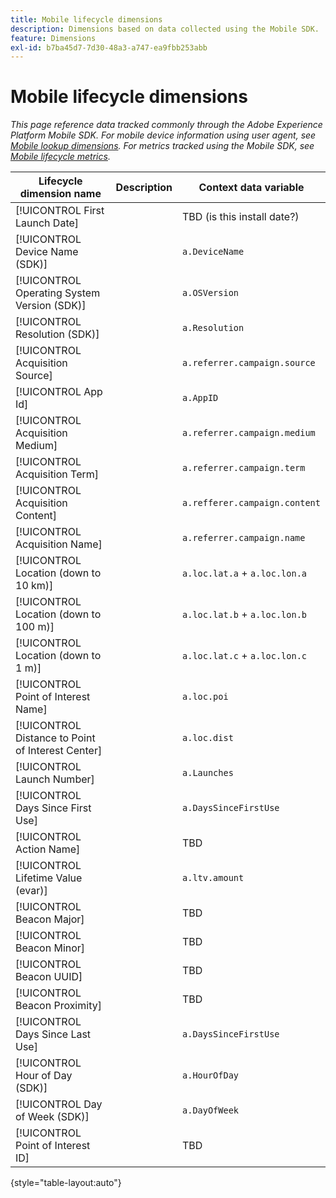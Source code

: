 ```yaml
---
title: Mobile lifecycle dimensions
description: Dimensions based on data collected using the Mobile SDK.
feature: Dimensions
exl-id: b7ba45d7-7d30-48a3-a747-ea9fbb253abb
---
```

# Mobile lifecycle dimensions

*This page reference data tracked commonly through the Adobe Experience Platform Mobile SDK. For mobile device information using user agent, see [Mobile lookup dimensions](mobile-dimensions.md). For metrics tracked using the Mobile SDK, see [Mobile lifecycle metrics](../metrics/lifecycle-metrics.md).*

| Lifecycle dimension name | Description | Context data variable |
| --- | --- | --- |
| [!UICONTROL First Launch Date] | | TBD (is this install date?) |
| [!UICONTROL Device Name (SDK)] | | `a.DeviceName` |
| [!UICONTROL Operating System Version (SDK)] | | `a.OSVersion` |
| [!UICONTROL Resolution (SDK)] | | `a.Resolution` |
| [!UICONTROL Acquisition Source] | | `a.referrer.campaign.source` |
| [!UICONTROL App Id] | | `a.AppID` |
| [!UICONTROL Acquisition Medium] | | `a.referrer.campaign.medium` |
| [!UICONTROL Acquisition Term] | | `a.referrer.campaign.term` |
| [!UICONTROL Acquisition Content] | | `a.refferer.campaign.content` |
| [!UICONTROL Acquisition Name] | | `a.referrer.campaign.name` |
| [!UICONTROL Location (down to 10 km)] | | `a.loc.lat.a` + `a.loc.lon.a` |
| [!UICONTROL Location (down to 100 m)] | | `a.loc.lat.b` + `a.loc.lon.b` |
| [!UICONTROL Location (down to 1 m)] | | `a.loc.lat.c` + `a.loc.lon.c` |
| [!UICONTROL Point of Interest Name] | | `a.loc.poi` |
| [!UICONTROL Distance to Point of Interest Center] | | `a.loc.dist` |
| [!UICONTROL Launch Number] | | `a.Launches` |
| [!UICONTROL Days Since First Use] | | `a.DaysSinceFirstUse` |
| [!UICONTROL Action Name] | | TBD |
| [!UICONTROL Lifetime Value (evar)] | | `a.ltv.amount` |
| [!UICONTROL Beacon Major] | | TBD |
| [!UICONTROL Beacon Minor] | | TBD |
| [!UICONTROL Beacon UUID] | | TBD |
| [!UICONTROL Beacon Proximity] | | TBD |
| [!UICONTROL Days Since Last Use] | | `a.DaysSinceFirstUse` |
| [!UICONTROL Hour of Day (SDK)] | | `a.HourOfDay` |
| [!UICONTROL Day of Week (SDK)] | | `a.DayOfWeek` |
| [!UICONTROL Point of Interest ID] | | TBD |

{style="table-layout:auto"}

<!-- Missing: Install Date -->

